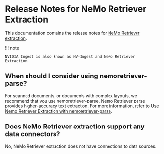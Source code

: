 # Release Notes for NeMo Retriever Extraction

This documentation contains the release notes for [NeMo Retriever extraction](overview.md).

!!! note

    NVIDIA Ingest is also known as NV-Ingest and NeMo Retriever Extraction.


## When should I consider using nemoretriever-parse?

For scanned documents, or documents with complex layouts, 
we recommend that you use [nemoretriever-parse](https://build.nvidia.com/nvidia/nemoretriever-parse). 
Nemo Retriever parse provides higher-accuracy text extraction. 
For more information, refer to [Use Nemo Retriever Extraction with nemoretriever-parse](nemoretriever-parse.md).


## Does NeMo Retriever extraction support any data connectors? 

No, NeMo Retriever extraction does not have connections to data sources. 

